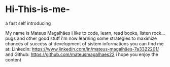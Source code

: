 # Hi-This-is-me-
a fast self introducing

My name is Mateus Magalhães
I like to code, learn, read books, listen rock... pugs and other good stuff
i'm now learning some strategies to maximize chances of success at development of sistem informations
you can find me at:
Linkedin: https://www.linkedin.com/in/mateus-magalhães-7a3322201/
and Github: https://github.com/mateusmagalhaes22
i hope you enjoy the content
